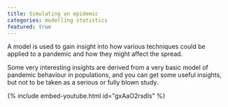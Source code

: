 ```yaml
---
title: Simulating an epidemic
categories: modelling statistics
featured: true
---
```


A model is used to gain insight into how various techniques could be applied to a pandemic and how they might affect the spread.

<!-- - -->

Some very interesting insights are derived from a very basic model of pandemic behaviour in populations, and you can get some useful insights, but not to be taken as a serious or fully blown study.

{% include embed-youtube.html id="gxAaO2rsdIs" %}